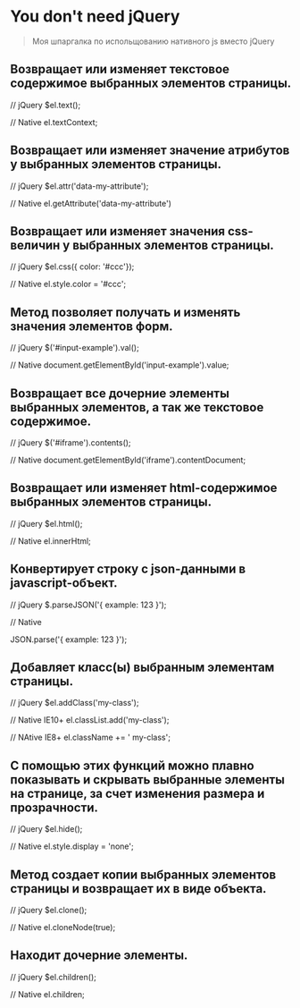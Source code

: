 # You don't need jQuery

> Моя шпаргалка по испольщованию нативного js вместо jQuery 

## Возвращает или изменяет текстовое содержимое выбранных элементов страницы.

// jQuery
$el.text();

// Native
el.textContext;

## Возвращает или изменяет значение атрибутов у выбранных элементов страницы.

// jQuery
$el.attr('data-my-attribute');

// Native
el.getAttribute('data-my-attribute')

## Возвращает или изменяет значения css-величин у выбранных элементов страницы.

// jQuery
$el.css({ color: '#ccc'});

// Native
el.style.color = '#ccc';

## Метод позволяет получать и изменять значения элементов форм.

// jQuery
$('#input-example').val();

// Native
document.getElementById('input-example').value;

## Возвращает все дочерние элементы выбранных элементов, а так же текстовое содержимое.

// jQuery
$('#iframe').contents();

// Native
document.getElementById('iframe').contentDocument;

## Возвращает или изменяет html-содержимое выбранных элементов страницы.

// jQuery
$el.html();

// Native
el.innerHtml;

## Конвертирует строку с json-данными в javascript-объект.

// jQuery
$.parseJSON('{ example: 123 }');

// Native

JSON.parse('{ example: 123 }');

## Добавляет класс(ы) выбранным элементам страницы.

// jQuery
$el.addClass('my-class');

// Native IE10+
el.classList.add('my-class');

// NAtive IE8+
el.className += ' my-class';

## С помощью этих функций можно плавно показывать и скрывать выбранные элементы на странице, за счет изменения размера и прозрачности.

// jQuery
$el.hide();

// Native
el.style.display = 'none';

## Метод создает копии выбранных элементов страницы и возвращает их в виде объекта.

// jQuery
$el.clone();

// Native
el.cloneNode(true);

## Находит дочерние элементы.

// jQuery
$el.children();

// Native
el.children;
